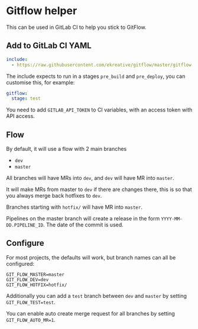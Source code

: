 # Gitflow helper

This can be used in GitLab CI to help you stick to GitFlow.

## Add to GitLab CI YAML

```yaml
include:
  - https://raw.githubusercontent.com/ekreative/gitflow/master/gitflow.yml
```

The include expects to run in a stages `pre_build` and `pre_deploy`, you can customise this,
for example:

```yaml
gitflow:
  stage: test
```

You need to add `GITLAB_API_TOKEN` to CI variables,
with an access token with API access.

## Flow

By default, it will use a flow with 2 main branches
- `dev`
- `master`

All branches will have MRs into `dev`, and `dev` will have MR into `master`.

It will make MRs from master to `dev` if there are changes there, this is so that
you always merge back hotfixes to `dev`.

Branches starting with `hotfix/` will have MR into `master`.

Pipelines on the master branch will create a release in the form `YYYY-MM-DD.PIPELINE_ID`.
The date of the commit is used.

## Configure

For most projects, the defaults will work, but branch names can all be configured:

```shell script
GIT_FLOW_MASTER=master
GIT_FLOW_DEV=dev
GIT_FLOW_HOTFIX=hotfix/
```

Additionally you can add a `test` branch between `dev` and `master`
by setting `GIT_FLOW_TEST=test`.

You can enable auto create merge request for all branches by setting `GIT_FLOW_AUTO_MR=1`.
